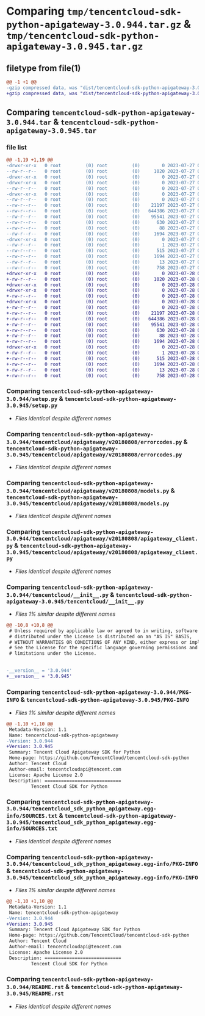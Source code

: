 # Comparing `tmp/tencentcloud-sdk-python-apigateway-3.0.944.tar.gz` & `tmp/tencentcloud-sdk-python-apigateway-3.0.945.tar.gz`

## filetype from file(1)

```diff
@@ -1 +1 @@
-gzip compressed data, was "dist/tencentcloud-sdk-python-apigateway-3.0.944.tar", last modified: Thu Jul 27 02:08:37 2023, max compression
+gzip compressed data, was "dist/tencentcloud-sdk-python-apigateway-3.0.945.tar", last modified: Fri Jul 28 00:21:08 2023, max compression
```

## Comparing `tencentcloud-sdk-python-apigateway-3.0.944.tar` & `tencentcloud-sdk-python-apigateway-3.0.945.tar`

### file list

```diff
@@ -1,19 +1,19 @@
-drwxr-xr-x   0 root         (0) root         (0)        0 2023-07-27 02:08:37.000000 tencentcloud-sdk-python-apigateway-3.0.944/
--rw-r--r--   0 root         (0) root         (0)     1020 2023-07-27 02:08:37.000000 tencentcloud-sdk-python-apigateway-3.0.944/setup.py
-drwxr-xr-x   0 root         (0) root         (0)        0 2023-07-27 02:08:37.000000 tencentcloud-sdk-python-apigateway-3.0.944/tencentcloud/
-drwxr-xr-x   0 root         (0) root         (0)        0 2023-07-27 02:08:37.000000 tencentcloud-sdk-python-apigateway-3.0.944/tencentcloud/apigateway/
--rw-r--r--   0 root         (0) root         (0)        0 2023-07-27 02:08:37.000000 tencentcloud-sdk-python-apigateway-3.0.944/tencentcloud/apigateway/__init__.py
-drwxr-xr-x   0 root         (0) root         (0)        0 2023-07-27 02:08:37.000000 tencentcloud-sdk-python-apigateway-3.0.944/tencentcloud/apigateway/v20180808/
--rw-r--r--   0 root         (0) root         (0)        0 2023-07-27 02:08:37.000000 tencentcloud-sdk-python-apigateway-3.0.944/tencentcloud/apigateway/v20180808/__init__.py
--rw-r--r--   0 root         (0) root         (0)    21197 2023-07-27 02:08:37.000000 tencentcloud-sdk-python-apigateway-3.0.944/tencentcloud/apigateway/v20180808/errorcodes.py
--rw-r--r--   0 root         (0) root         (0)   644386 2023-07-27 02:08:37.000000 tencentcloud-sdk-python-apigateway-3.0.944/tencentcloud/apigateway/v20180808/models.py
--rw-r--r--   0 root         (0) root         (0)    95541 2023-07-27 02:08:37.000000 tencentcloud-sdk-python-apigateway-3.0.944/tencentcloud/apigateway/v20180808/apigateway_client.py
--rw-r--r--   0 root         (0) root         (0)      630 2023-07-27 02:08:37.000000 tencentcloud-sdk-python-apigateway-3.0.944/tencentcloud/__init__.py
--rw-r--r--   0 root         (0) root         (0)       88 2023-07-27 02:08:37.000000 tencentcloud-sdk-python-apigateway-3.0.944/setup.cfg
--rw-r--r--   0 root         (0) root         (0)     1694 2023-07-27 02:08:37.000000 tencentcloud-sdk-python-apigateway-3.0.944/PKG-INFO
-drwxr-xr-x   0 root         (0) root         (0)        0 2023-07-27 02:08:37.000000 tencentcloud-sdk-python-apigateway-3.0.944/tencentcloud_sdk_python_apigateway.egg-info/
--rw-r--r--   0 root         (0) root         (0)        1 2023-07-27 02:08:37.000000 tencentcloud-sdk-python-apigateway-3.0.944/tencentcloud_sdk_python_apigateway.egg-info/dependency_links.txt
--rw-r--r--   0 root         (0) root         (0)      515 2023-07-27 02:08:37.000000 tencentcloud-sdk-python-apigateway-3.0.944/tencentcloud_sdk_python_apigateway.egg-info/SOURCES.txt
--rw-r--r--   0 root         (0) root         (0)     1694 2023-07-27 02:08:37.000000 tencentcloud-sdk-python-apigateway-3.0.944/tencentcloud_sdk_python_apigateway.egg-info/PKG-INFO
--rw-r--r--   0 root         (0) root         (0)       13 2023-07-27 02:08:37.000000 tencentcloud-sdk-python-apigateway-3.0.944/tencentcloud_sdk_python_apigateway.egg-info/top_level.txt
--rw-r--r--   0 root         (0) root         (0)      758 2023-07-27 02:08:37.000000 tencentcloud-sdk-python-apigateway-3.0.944/README.rst
+drwxr-xr-x   0 root         (0) root         (0)        0 2023-07-28 00:21:08.000000 tencentcloud-sdk-python-apigateway-3.0.945/
+-rw-r--r--   0 root         (0) root         (0)     1020 2023-07-28 00:21:08.000000 tencentcloud-sdk-python-apigateway-3.0.945/setup.py
+drwxr-xr-x   0 root         (0) root         (0)        0 2023-07-28 00:21:08.000000 tencentcloud-sdk-python-apigateway-3.0.945/tencentcloud/
+drwxr-xr-x   0 root         (0) root         (0)        0 2023-07-28 00:21:08.000000 tencentcloud-sdk-python-apigateway-3.0.945/tencentcloud/apigateway/
+-rw-r--r--   0 root         (0) root         (0)        0 2023-07-28 00:21:08.000000 tencentcloud-sdk-python-apigateway-3.0.945/tencentcloud/apigateway/__init__.py
+drwxr-xr-x   0 root         (0) root         (0)        0 2023-07-28 00:21:08.000000 tencentcloud-sdk-python-apigateway-3.0.945/tencentcloud/apigateway/v20180808/
+-rw-r--r--   0 root         (0) root         (0)        0 2023-07-28 00:21:08.000000 tencentcloud-sdk-python-apigateway-3.0.945/tencentcloud/apigateway/v20180808/__init__.py
+-rw-r--r--   0 root         (0) root         (0)    21197 2023-07-28 00:21:08.000000 tencentcloud-sdk-python-apigateway-3.0.945/tencentcloud/apigateway/v20180808/errorcodes.py
+-rw-r--r--   0 root         (0) root         (0)   644386 2023-07-28 00:21:08.000000 tencentcloud-sdk-python-apigateway-3.0.945/tencentcloud/apigateway/v20180808/models.py
+-rw-r--r--   0 root         (0) root         (0)    95541 2023-07-28 00:21:08.000000 tencentcloud-sdk-python-apigateway-3.0.945/tencentcloud/apigateway/v20180808/apigateway_client.py
+-rw-r--r--   0 root         (0) root         (0)      630 2023-07-28 00:21:08.000000 tencentcloud-sdk-python-apigateway-3.0.945/tencentcloud/__init__.py
+-rw-r--r--   0 root         (0) root         (0)       88 2023-07-28 00:21:08.000000 tencentcloud-sdk-python-apigateway-3.0.945/setup.cfg
+-rw-r--r--   0 root         (0) root         (0)     1694 2023-07-28 00:21:08.000000 tencentcloud-sdk-python-apigateway-3.0.945/PKG-INFO
+drwxr-xr-x   0 root         (0) root         (0)        0 2023-07-28 00:21:08.000000 tencentcloud-sdk-python-apigateway-3.0.945/tencentcloud_sdk_python_apigateway.egg-info/
+-rw-r--r--   0 root         (0) root         (0)        1 2023-07-28 00:21:08.000000 tencentcloud-sdk-python-apigateway-3.0.945/tencentcloud_sdk_python_apigateway.egg-info/dependency_links.txt
+-rw-r--r--   0 root         (0) root         (0)      515 2023-07-28 00:21:08.000000 tencentcloud-sdk-python-apigateway-3.0.945/tencentcloud_sdk_python_apigateway.egg-info/SOURCES.txt
+-rw-r--r--   0 root         (0) root         (0)     1694 2023-07-28 00:21:08.000000 tencentcloud-sdk-python-apigateway-3.0.945/tencentcloud_sdk_python_apigateway.egg-info/PKG-INFO
+-rw-r--r--   0 root         (0) root         (0)       13 2023-07-28 00:21:08.000000 tencentcloud-sdk-python-apigateway-3.0.945/tencentcloud_sdk_python_apigateway.egg-info/top_level.txt
+-rw-r--r--   0 root         (0) root         (0)      758 2023-07-28 00:21:08.000000 tencentcloud-sdk-python-apigateway-3.0.945/README.rst
```

### Comparing `tencentcloud-sdk-python-apigateway-3.0.944/setup.py` & `tencentcloud-sdk-python-apigateway-3.0.945/setup.py`

 * *Files identical despite different names*

### Comparing `tencentcloud-sdk-python-apigateway-3.0.944/tencentcloud/apigateway/v20180808/errorcodes.py` & `tencentcloud-sdk-python-apigateway-3.0.945/tencentcloud/apigateway/v20180808/errorcodes.py`

 * *Files identical despite different names*

### Comparing `tencentcloud-sdk-python-apigateway-3.0.944/tencentcloud/apigateway/v20180808/models.py` & `tencentcloud-sdk-python-apigateway-3.0.945/tencentcloud/apigateway/v20180808/models.py`

 * *Files identical despite different names*

### Comparing `tencentcloud-sdk-python-apigateway-3.0.944/tencentcloud/apigateway/v20180808/apigateway_client.py` & `tencentcloud-sdk-python-apigateway-3.0.945/tencentcloud/apigateway/v20180808/apigateway_client.py`

 * *Files identical despite different names*

### Comparing `tencentcloud-sdk-python-apigateway-3.0.944/tencentcloud/__init__.py` & `tencentcloud-sdk-python-apigateway-3.0.945/tencentcloud/__init__.py`

 * *Files 1% similar despite different names*

```diff
@@ -10,8 +10,8 @@
 # Unless required by applicable law or agreed to in writing, software
 # distributed under the License is distributed on an "AS IS" BASIS,
 # WITHOUT WARRANTIES OR CONDITIONS OF ANY KIND, either express or implied.
 # See the License for the specific language governing permissions and
 # limitations under the License.
 
 
-__version__ = '3.0.944'
+__version__ = '3.0.945'
```

### Comparing `tencentcloud-sdk-python-apigateway-3.0.944/PKG-INFO` & `tencentcloud-sdk-python-apigateway-3.0.945/PKG-INFO`

 * *Files 1% similar despite different names*

```diff
@@ -1,10 +1,10 @@
 Metadata-Version: 1.1
 Name: tencentcloud-sdk-python-apigateway
-Version: 3.0.944
+Version: 3.0.945
 Summary: Tencent Cloud Apigateway SDK for Python
 Home-page: https://github.com/TencentCloud/tencentcloud-sdk-python
 Author: Tencent Cloud
 Author-email: tencentcloudapi@tencent.com
 License: Apache License 2.0
 Description: ============================
         Tencent Cloud SDK for Python
```

### Comparing `tencentcloud-sdk-python-apigateway-3.0.944/tencentcloud_sdk_python_apigateway.egg-info/SOURCES.txt` & `tencentcloud-sdk-python-apigateway-3.0.945/tencentcloud_sdk_python_apigateway.egg-info/SOURCES.txt`

 * *Files identical despite different names*

### Comparing `tencentcloud-sdk-python-apigateway-3.0.944/tencentcloud_sdk_python_apigateway.egg-info/PKG-INFO` & `tencentcloud-sdk-python-apigateway-3.0.945/tencentcloud_sdk_python_apigateway.egg-info/PKG-INFO`

 * *Files 1% similar despite different names*

```diff
@@ -1,10 +1,10 @@
 Metadata-Version: 1.1
 Name: tencentcloud-sdk-python-apigateway
-Version: 3.0.944
+Version: 3.0.945
 Summary: Tencent Cloud Apigateway SDK for Python
 Home-page: https://github.com/TencentCloud/tencentcloud-sdk-python
 Author: Tencent Cloud
 Author-email: tencentcloudapi@tencent.com
 License: Apache License 2.0
 Description: ============================
         Tencent Cloud SDK for Python
```

### Comparing `tencentcloud-sdk-python-apigateway-3.0.944/README.rst` & `tencentcloud-sdk-python-apigateway-3.0.945/README.rst`

 * *Files identical despite different names*

